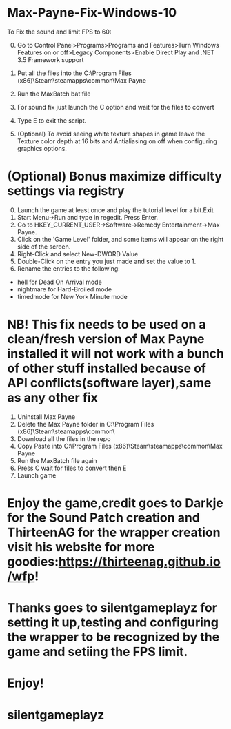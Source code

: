 # Max-Payne-Fix-Windows-10
To Fix the sound and limit FPS to 60:

0. Go to Control Panel>Programs>Programs and Features>Turn Windows Features on or off>Legacy Components>Enable Direct Play and .NET 3.5 Framework support

1. Put all the files into the C:\Program Files (x86)\Steam\steamapps\common\Max Payne

2. Run the MaxBatch bat file

3. For sound fix just launch the C option and wait for the files to convert

4. Type E to exit the script.

5. (Optional) To avoid seeing white texture shapes in game leave the Texture color depth at 16 bits and Antialiasing on off when configuring graphics options.

# (Optional) Bonus maximize difficulty settings via registry
0. Launch the game at least once and play the tutorial level for a bit.Exit
1. Start Menu->Run and type in regedit. Press Enter. 
2. Go to HKEY_CURRENT_USER->Software->Remedy Entertainment->Max Payne. 
3. Click on the 'Game Level' folder, and some items will appear on the right side of the screen. 
4. Right-Click and select New-DWORD Value 
5. Double-Click on the entry you just made and set the value to 1. 
6. Rename the entries to the following:
* hell for Dead On Arrival mode
* nightmare for Hard-Broiled mode
* timedmode for New York Minute mode

# NB! This fix needs to be used on a clean/fresh version of Max Payne installed it will not work with a bunch of other stuff installed because of API conflicts(software layer),same as any other fix
1. Uninstall Max Payne
2. Delete the Max Payne folder in C:\Program Files (x86)\Steam\steamapps\common\
3. Download all the files in the repo
4. Copy Paste into C:\Program Files (x86)\Steam\steamapps\common\Max Payne
4. Run the MaxBatch file again
5. Press C wait for files to convert then E
6. Launch game


# Enjoy the game,credit goes to Darkje for the Sound Patch creation and ThirteenAG for the wrapper creation visit his website for more goodies:https://thirteenag.github.io/wfp!
# Thanks goes to silentgameplayz for setting it up,testing and configuring the wrapper to be recognized by the game and setiing the FPS limit.
# Enjoy!
# silentgameplayz
